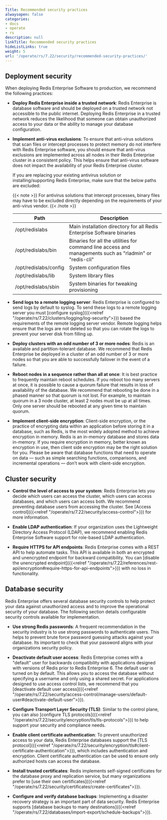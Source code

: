 ```yaml
---
Title: Recommended security practices
alwaysopen: false
categories:
- docs
- operate
- rs
description: null
linkTitle: Recommended security practices
hideListLinks: true
weight: 5
url: '/operate/rs/7.22/security/recommended-security-practices/'
---
```


## Deployment security

When deploying Redis Enterprise Software to production, we recommend the following practices:

- **Deploy Redis Enterprise inside a trusted network**:  Redis Enterprise is database software and should be deployed on a trusted network not accessible to the public internet. Deploying Redis Enterprise in a trusted network reduces the likelihood that someone can obtain unauthorized access to your data or the ability to manage your database configuration.

- **Implement anti-virus exclusions**: To ensure that anti-virus solutions that scan files or intercept processes to protect memory do not interfere with Redis Enterprise software, you should ensure that anti-virus exclusions are implemented across all nodes in their Redis Enterprise cluster in a consistent policy. This helps ensure that anti-virus software does not impact the availability of your Redis Enterprise cluster.

    If you are replacing your existing antivirus solution or installing/supporting Redis Enterprise, make sure that the below paths are excluded:

    {{< note >}}
For antivirus solutions that intercept processes, binary files may have to be excluded directly depending on the requirements of your anti-virus vendor.
    {{< /note >}}

    | **Path** | **Description** |
    |------------|-----------------|
    | /opt/redislabs | Main installation directory for all Redis Enterprise Software binaries |
    | /opt/redislabs/bin | Binaries for all the utilities for command line access and managements such as "rladmin" or "redis-cli" |
    | /opt/redislabs/config | System configuration files |
    | /opt/redislabs/lib | System library files |
    | /opt/redislabs/sbin | System binaries for tweaking provisioning |

- **Send logs to a remote logging server**: Redis Enterprise is configured to send logs by default to syslog. To send these logs to a remote logging server you must [configure syslog]({{<relref "/operate/rs/7.22/clusters/logging/log-security">}}) based the requirements of the remote logging server vendor. Remote logging helps ensure that the logs are not deleted so that you can rotate the logs to prevent your server disk from filling up.

- **Deploy clusters with an odd number of 3 or more nodes**: Redis is an available and partition-tolerant database. We recommend that Redis Enterprise be deployed in a cluster of an odd number of 3 or more nodes so that you are able to successfully failover in the event of a failure.

- **Reboot nodes in a sequence rather than all at once**: It is best practice to frequently maintain reboot schedules. If you reboot too many servers at once, it is possible to cause a quorum failure that results in loss of availability of the database. We recommend that rebooting be done in a phased manner so that quorum is not lost. For example, to maintain quorum in a 3 node cluster, at least 2 nodes must be up at all times. Only one server should be rebooted at any given time to maintain quorum.

- **Implement client-side encryption**: Client-side encryption, or the practice of encrypting data within an application before storing it in a database, such as Redis, is the most widely adopted method to achieve encryption in memory. Redis is an in-memory database and stores data in-memory. If you require encryption in memory, better known as encryption in use, then client side encryption may be the right solution for you. Please be aware that database functions that need to operate on data — such as simple searching functions, comparisons, and incremental operations — don’t work with client-side encryption.

## Cluster security

- **Control the level of access to your system**: Redis Enterprise lets you decide which users can access the cluster, which users can access databases, and which users can access both. We recommend preventing database users from accessing the cluster. See [Access control]({{<relref "/operate/rs/7.22/security/access-control">}}) for more information.

- **Enable LDAP authentication**: If your organization uses the Lightweight Directory Access Protocol (LDAP), we recommend enabling Redis Enterprise Software support for role-based LDAP authentication.

- **Require HTTPS for API endpoints**: Redis Enterprise comes with a REST API to help automate tasks. This API is available in both an encrypted and unencrypted endpoint for backward compatibility. You can [disable the unencrypted endpoint]({{<relref "/operate/rs/7.22/references/rest-api/encryption#require-https-for-api-endpoints">}}) with no loss in functionality.

## Database security

Redis Enterprise offers several database security controls to help protect your data against unauthorized access and to improve the operational security of your database. The following section details configurable security controls available for implementation.

- **Use strong Redis passwords**: A frequent recommendation in the security industry is to use strong passwords to authenticate users. This helps to prevent brute force password guessing attacks against your database. Its important to check that your password aligns with your organizations security policy.

- **Deactivate default user access**: Redis Enterprise comes with a "default" user for backwards compatibility with applications designed with versions of Redis prior to Redis Enterprise 6. The default user is turned on by default. This allows you to access the database without specifying a username and only using a shared secret. For applications designed to use access control lists, we recommend that you [deactivate default user access]({{<relref "/operate/rs/7.22/security/access-control/manage-users/default-user#deactivate-default-user">}}).

- **Configure Transport Layer Security (TLS)**: Similar to the control plane, you can also [configure TLS protocols]({{<relref "/operate/rs/7.22/security/encryption/tls/tls-protocols">}}) to help support your security and compliance needs.

- **Enable client certificate authentication**: To prevent unauthorized access to your data, Redis Enterprise databases support the [TLS protocol]({{<relref "/operate/rs/7.22/security/encryption/tls#client-certificate-authentication">}}), which includes authentication and encryption. Client certificate authentication can be used to ensure only authorized hosts can access the database.

- **Install trusted certificates**: Redis implements self-signed certificates for the database proxy and replication service, but many organizations prefer to [use their own certificates]({{<relref "/operate/rs/7.22/security/certificates/create-certificates">}}).

- **Configure and verify database backups**: Implementing a disaster recovery strategy is an important part of data security. Redis Enterprise supports [database backups to many destinations]({{<relref "/operate/rs/7.22/databases/import-export/schedule-backups">}}).
